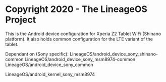 Copyright 2020 - The LineageOS Project
======================================

This is the Android device configuration for Xperia Z2 Tablet WiFi (Shinano platform).
It also holds common configuration for the LTE variant of the tablet.

Dependant on (Sony specific):
LineageOS/android_device_sony_shinano-common
LineageOS/android_device_sony_msm8974-common
LineageOS/android_device_sony_common

LineageOS/android_kernel_sony_msm8974